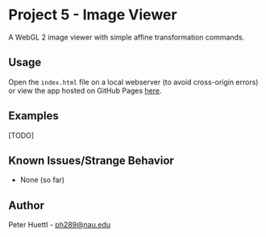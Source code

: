 # Project 5 - Image Viewer

A WebGL 2 image viewer with simple affine transformation commands.

## Usage

Open the `index.html` file on a local webserver (to avoid cross-origin errors) or view the app hosted on GitHub Pages [here](https://petetetete.github.io/cs430-project5/).

## Examples

[TODO]

## Known Issues/Strange Behavior
* None (so far)

## Author
Peter Huettl - [ph289@nau.edu](mailto:ph289@nau.edu)
